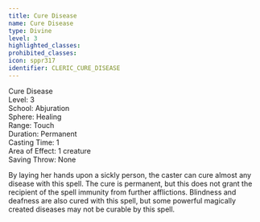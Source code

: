 ```yaml
---
title: Cure Disease
name: Cure Disease
type: Divine
level: 3
highlighted_classes: 
prohibited_classes: 
icon: sppr317
identifier: CLERIC_CURE_DISEASE
---
```

Cure Disease  
Level: 3  
School: Abjuration  
Sphere: Healing  
Range: Touch  
Duration: Permanent  
Casting Time: 1  
Area of Effect: 1 creature  
Saving Throw: None  
  
By laying her hands upon a sickly person, the caster can cure almost any disease with this spell. The cure is permanent, but this does not grant the recipient of the spell immunity from further afflictions. Blindness and deafness are also cured with this spell, but some powerful magically created diseases may not be curable by this spell.  
